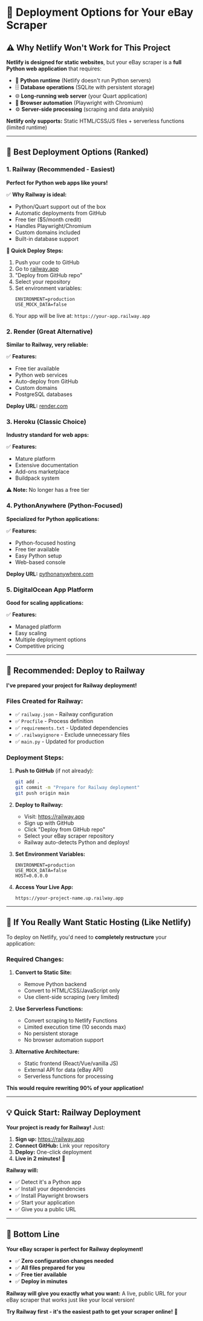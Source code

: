 # 🚀 Deployment Options for Your eBay Scraper

## ⚠️ **Why Netlify Won't Work for This Project**

**Netlify is designed for static websites**, but your eBay scraper is a **full Python web application** that requires:

- 🐍 **Python runtime** (Netlify doesn't run Python servers)
- 🗄️ **Database operations** (SQLite with persistent storage)
- 🌐 **Long-running web server** (your Quart application)
- 🤖 **Browser automation** (Playwright with Chromium)
- ⚙️ **Server-side processing** (scraping and data analysis)

**Netlify only supports:** Static HTML/CSS/JS files + serverless functions (limited runtime)

---

## 🥇 **Best Deployment Options (Ranked)**

### **1. Railway (Recommended - Easiest)**

**Perfect for Python web apps like yours!**

✅ **Why Railway is ideal:**
- Python/Quart support out of the box
- Automatic deployments from GitHub
- Free tier ($5/month credit)
- Handles Playwright/Chromium
- Custom domains included
- Built-in database support

**🚀 Quick Deploy Steps:**
1. Push your code to GitHub
2. Go to [railway.app](https://railway.app)
3. "Deploy from GitHub repo"
4. Select your repository
5. Set environment variables:
   ```
   ENVIRONMENT=production
   USE_MOCK_DATA=false
   ```
6. Your app will be live at: `https://your-app.railway.app`

### **2. Render (Great Alternative)**

**Similar to Railway, very reliable:**

✅ **Features:**
- Free tier available
- Python web services
- Auto-deploy from GitHub
- Custom domains
- PostgreSQL databases

**Deploy URL:** [render.com](https://render.com)

### **3. Heroku (Classic Choice)**

**Industry standard for web apps:**

✅ **Features:**
- Mature platform
- Extensive documentation
- Add-ons marketplace
- Buildpack system

⚠️ **Note:** No longer has a free tier

### **4. PythonAnywhere (Python-Focused)**

**Specialized for Python applications:**

✅ **Features:**
- Python-focused hosting
- Free tier available
- Easy Python setup
- Web-based console

**Deploy URL:** [pythonanywhere.com](https://pythonanywhere.com)

### **5. DigitalOcean App Platform**

**Good for scaling applications:**

✅ **Features:**
- Managed platform
- Easy scaling
- Multiple deployment options
- Competitive pricing

---

## 🎯 **Recommended: Deploy to Railway**

**I've prepared your project for Railway deployment!**

### **Files Created for Railway:**
- ✅ `railway.json` - Railway configuration
- ✅ `Procfile` - Process definition
- ✅ `requirements.txt` - Updated dependencies
- ✅ `.railwayignore` - Exclude unnecessary files
- ✅ `main.py` - Updated for production

### **Deployment Steps:**

1. **Push to GitHub** (if not already):
   ```bash
   git add .
   git commit -m "Prepare for Railway deployment"
   git push origin main
   ```

2. **Deploy to Railway:**
   - Visit: https://railway.app
   - Sign up with GitHub
   - Click "Deploy from GitHub repo"
   - Select your eBay scraper repository
   - Railway auto-detects Python and deploys!

3. **Set Environment Variables:**
   ```
   ENVIRONMENT=production
   USE_MOCK_DATA=false
   HOST=0.0.0.0
   ```

4. **Access Your Live App:**
   ```
   https://your-project-name.up.railway.app
   ```

---

## 🔄 **If You Really Want Static Hosting (Like Netlify)**

To deploy on Netlify, you'd need to **completely restructure** your application:

### **Required Changes:**
1. **Convert to Static Site:**
   - Remove Python backend
   - Convert to HTML/CSS/JavaScript only
   - Use client-side scraping (very limited)

2. **Use Serverless Functions:**
   - Convert scraping to Netlify Functions
   - Limited execution time (10 seconds max)
   - No persistent storage
   - No browser automation support

3. **Alternative Architecture:**
   - Static frontend (React/Vue/vanilla JS)
   - External API for data (eBay API)
   - Serverless functions for processing

**This would require rewriting 90% of your application!**

---

## 💡 **Quick Start: Railway Deployment**

**Your project is ready for Railway!** Just:

1. **Sign up:** https://railway.app
2. **Connect GitHub:** Link your repository
3. **Deploy:** One-click deployment
4. **Live in 2 minutes!** 🚀

**Railway will:**
- ✅ Detect it's a Python app
- ✅ Install your dependencies
- ✅ Install Playwright browsers
- ✅ Start your application
- ✅ Give you a public URL

---

## 🎉 **Bottom Line**

**Your eBay scraper is perfect for Railway deployment!**

- ✅ **Zero configuration changes needed**
- ✅ **All files prepared for you**
- ✅ **Free tier available**
- ✅ **Deploy in minutes**

**Railway will give you exactly what you want:** A live, public URL for your eBay scraper that works just like your local version!

**Try Railway first - it's the easiest path to get your scraper online!** 🚀 